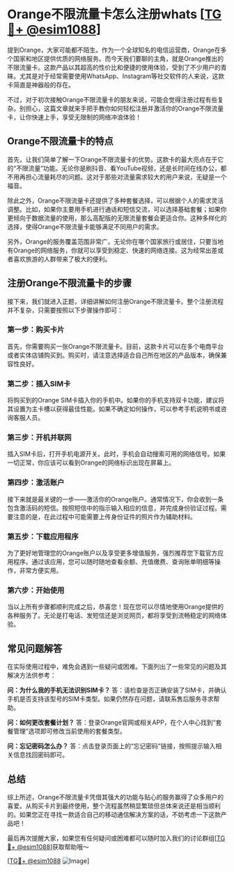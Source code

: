# Orange不限流量卡怎么注册whats [[TG💪+ @esim1088](https://t.me/s/esim1088)]

提到Orange，大家可能都不陌生。作为一个全球知名的电信运营商，Orange在多个国家和地区提供优质的网络服务。而今天我们要聊的主角，就是Orange推出的不限流量卡。这款产品以其超高的性价比和便捷的使用体验，受到了不少用户的青睐。尤其是对于经常需要使用WhatsApp、Instagram等社交软件的人来说，这款卡简直是神器般的存在。

不过，对于初次接触Orange不限流量卡的朋友来说，可能会觉得注册过程有些复杂。别担心，这篇文章就来手把手教你如何轻松注册并激活你的Orange不限流量卡，让你快速上手，享受无限制的网络冲浪体验！

## Orange不限流量卡的特点

首先，让我们简单了解一下Orange不限流量卡的优势。这款卡的最大亮点在于它的“不限流量”功能。无论你是刷抖音、看YouTube视频，还是长时间在线办公，都不用再担心流量耗尽的问题。这对于那些对流量需求较大的用户来说，无疑是一个福音。

除此之外，Orange不限流量卡还提供了多种套餐选择，可以根据个人的需求灵活调整。比如，如果你主要用手机进行通话和短信交流，可以选择基础套餐；如果你更倾向于数据流量的使用，那么高配版的无限流量套餐会更适合你。这种多样化的选择，使得Orange不限流量卡能够满足不同用户的需求。

另外，Orange的服务覆盖范围非常广。无论你在哪个国家旅行或居住，只要当地有Orange的网络服务，你就可以享受到稳定、快速的网络连接。这为经常出差或者喜欢旅游的人群带来了极大的便利。

## 注册Orange不限流量卡的步骤

接下来，我们就进入正题，详细讲解如何注册Orange不限流量卡。整个注册流程并不复杂，只需要按照以下步骤操作即可：

### 第一步：购买卡片

首先，你需要购买一张Orange不限流量卡。目前，这款卡片可以在多个电商平台或者实体店铺购买到。购买时，请注意选择适合自己所在地区的产品版本，确保兼容性良好。

### 第二步：插入SIM卡

将购买到的Orange SIM卡插入你的手机中。如果你的手机支持双卡功能，建议将其设置为主卡槽以获得最佳性能。如果不确定如何操作，可以参考手机说明书或咨询客服人员。

### 第三步：开机并联网

插入SIM卡后，打开手机电源开关。此时，手机会自动搜索可用的网络信号。如果一切正常，你应该可以看到Orange的网络标识出现在屏幕上。

### 第四步：激活账户

接下来就是最关键的一步——激活你的Orange账户。通常情况下，你会收到一条包含激活码的短信。按照短信中的指示输入相应的信息，并完成身份验证过程。需要注意的是，在此过程中可能需要上传身份证件的照片作为辅助材料。

### 第五步：下载应用程序

为了更好地管理您的Orange账户以及享受更多增值服务，强烈推荐您下载官方应用程序。通过该应用，您可以随时随地查看余额、充值缴费、查询账单明细等操作，非常方便实用。

### 第六步：开始使用

当以上所有步骤都顺利完成之后，恭喜您！现在您可以尽情地使用Orange提供的各种服务了。无论是打电话、发短信还是浏览网页，都将享受到流畅稳定的网络体验。

## 常见问题解答

在实际使用过程中，难免会遇到一些疑问或困难。下面列出了一些常见的问题及其解决方法供参考：

**问：为什么我的手机无法识别SIM卡？**
答：请检查是否正确安装了SIM卡，并确认手机是否支持该型号的SIM卡类型。如果仍然存在问题，请联系售后服务寻求帮助。

**问：如何更改套餐计划？**
答：登录Orange官网或相关APP，在个人中心找到“套餐管理”选项即可修改当前使用的套餐类型。

**问：忘记密码怎么办？**
答：点击登录页面上的“忘记密码”链接，按照提示输入相关信息找回密码即可。

## 总结

综上所述，Orange不限流量卡凭借其强大的功能与贴心的服务赢得了众多用户的喜爱。从购买卡片到最终使用，整个流程虽然稍显繁琐但总体来说还是相当顺利的。如果您正在寻找一款适合自己的移动通信解决方案的话，不妨考虑一下这款产品吧！

最后再次提醒大家，如果您有任何疑问或困难都可以随时加入我们的讨论群组[[TG💪+ @esim1088](https://t.me/s/esim1088)]获取帮助哦～

[[TG💪+ @esim1088](https://t.me/s/esim1088) ![Image](https://i.postimg.cc/4NQfJmqS/Snipaste-2025-05-13-00-14-12.png)]
